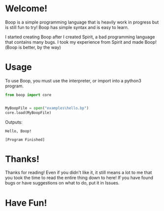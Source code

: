# Welcome!
Boop is a simple programming language that is heavily work in progress but is still fun to try! Boop has simple syntax and is easy to learn.


I started creating Boop after I created Spirit, a bad programming language that contains many bugs. I took my experience from Spirit and made Boop!(Boop is better, by the way)

# Usage
To use Boop, you must use the interpreter, or import into a python3 program.
```python
from boop import core


MyBoopFile = open("examples\hello.bp")
core.load(MyBoopFile)
```
Outputs:
```
Hello, Boop!

[Program Finished]
```
# Thanks!
Thanks for reading! Even if you didn't like it, it still means a lot to me that you took the time to read the entire thing down to here!
If you have found bugs or have suggestions on what to do, put it in Issues.
# Have Fun!

